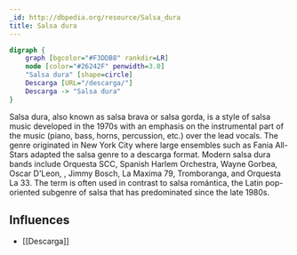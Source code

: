 ```yaml
---
_id: http://dbpedia.org/resource/Salsa_dura
title: Salsa dura
---
```


```dot
digraph {
	graph [bgcolor="#F3DDB8" rankdir=LR]
	node [color="#26242F" penwidth=3.0]
	"Salsa dura" [shape=circle]
	Descarga [URL="/descarga/"]
	Descarga -> "Salsa dura"
}
```

Salsa dura, also known as salsa brava or salsa gorda, is a style of salsa music developed in the 1970s with an emphasis on the instrumental part of the music (piano, bass, horns, percussion, etc.) over the lead vocals. The genre originated in New York City where large ensembles such as Fania All-Stars adapted the salsa genre to a descarga format. Modern salsa dura bands include Orquesta SCC, Spanish Harlem Orchestra, Wayne Gorbea, Oscar D'Leon, , Jimmy Bosch, La Maxima 79, Tromboranga, and Orquesta La 33. The term is often used in contrast to salsa romántica, the Latin pop-oriented subgenre of salsa that has predominated since the late 1980s.

## Influences

- [[Descarga]]
